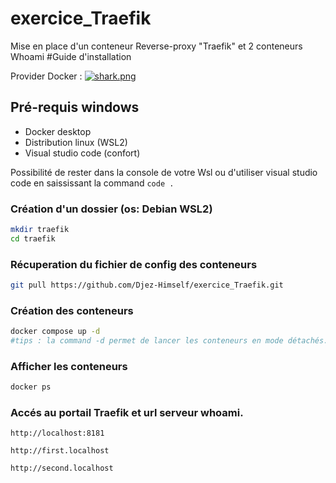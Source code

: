 # exercice_Traefik
Mise en place d'un conteneur Reverse-proxy "Traefik" et 2 conteneurs Whoami
#Guide d'installation

Provider Docker : [![shark.png](https://doc.traefik.io/traefik/assets/img/providers/docker.png)](https://doc.traefik.io/traefik/routing/providers/docker/)






## Pré-requis windows
- Docker desktop
- Distribution linux (WSL2)
- Visual studio code (confort)
 
Possibilité de rester dans la console de votre Wsl ou d'utiliser visual studio code en saississant la command ```code .``` 

### Création d'un dossier (os: Debian WSL2)

```bash
mkdir traefik
cd traefik
```

### Récuperation du fichier de config des conteneurs

```bash
git pull https://github.com/Djez-Himself/exercice_Traefik.git
```

### Création des conteneurs

```bash
docker compose up -d 
#tips : la command -d permet de lancer les conteneurs en mode détachés.
```
### Afficher les conteneurs
```bash
docker ps
```

### Accés au portail Traefik et url serveur whoami.

```url
http://localhost:8181
```

```url
http://first.localhost
```

```url
http://second.localhost
```


